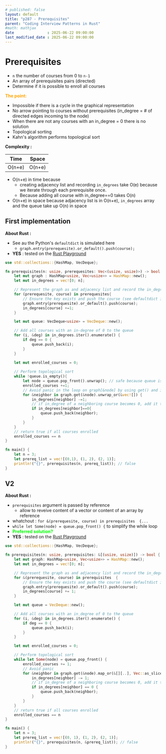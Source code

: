 ```yaml
---
# published: false
layout: default
title: "p287 - Prerequisites"
parent: "Coding Interview Patterns in Rust"
#math: mathjax
date               : 2025-06-22 09:00:00
last_modified_date : 2025-06-22 09:00:00
---
```


# Prerequisites

* `n` the number of courses from 0 to `n-1`
* An array of prerequisites pairs (directed)
* Determine if it is possible to enroll all courses

<span style="color:orange"><b>The point:</b></span>

* Impossible if there is a cycle in the graphical representation
* No arrow pointing to courses without prerequisites (in_degree = # of directed edges incoming to the node)
* When there are not any courses with an in_degree = 0 there is no solution
* Topological sorting
* Kahn's algorithm performs topological sort



**Complexity :**

| Time        | Space        |
|-------------|--------------|
| O(n+e)      | O(n+e)       |

* O(n+e) in time because 
    * creating adjacency list and recording `in_degrees` take O(e) because we iterate through each prerequisite once. 
    * Because adding all course with in_degree==0 takes O(n)
* O(n+e) in space because adjacency list is in O(n+e), `in_degrees` array and the queue take up O(n) in space

<!-- <span style="color:red"><b>TODO : </b></span> 
* Add comments in code -->


<!-- * <span style="color:lime"><b>Preferred solution?</b></span>      -->



## First implementation

**About Rust :**
* See au the Python's `defaultdict` is simulated here
    * `graph.entry(prerequesite).or_default().push(course);`
* **YES** : tested on the [Rust Playground](https://play.rust-lang.org/)


```rust
use std::collections::{HashMap, VecDeque};

fn prerequisites(n: usize, prerequesites: Vec<(usize, usize)>) -> bool {
    let mut graph : HashMap<usize, Vec<usize>> = HashMap::new();
    let mut in_degrees = vec![0; n];

    // Represent the graph as and adjacency list and record the in_degree of each course
    for (prerequesite, course) in prerequesites{
        // Ensure the key exists and push the course (see defaultdict in Python)
        graph.entry(prerequesite).or_default().push(course);
        in_degrees[course] +=1;
    }

    let mut queue: VecDeque<usize> = VecDeque::new();

    // Add all courses with an in-degree of 0 to the queue
    for (i, &deg) in in_degrees.iter().enumerate() {
        if deg == 0 {
            queue.push_back(i);
        }
    }
    
    let mut enrolled_courses = 0;

    // Perform topological sort
    while !queue.is_empty(){
        let node = queue.pop_front().unwrap(); // safe because queue is not empty
        enrolled_courses +=1;
        // Avoid panic in the loop on graph[&node] by using get() and iterating over an empty slice if the key is absent
        for &neighbor in graph.get(&node).unwrap_or(&vec![]) {
            in_degrees[neighbor] -=1;
            // if in_degree of a neighboring course becomes 0, add it to the queue
            if in_degrees[neighbor]==0{
                queue.push_back(neighbor);
            }
        }
    }
    // return true if all courses enrolled
    enrolled_courses == n
}

fn main() {
    let n = 3;
    let prereq_list = vec![(0,1), (1, 2), (2, 1)];
    println!("{}", prerequisites(n, prereq_list)); // false
}
```

## V2


**About Rust :**
* `prerequisites` argument is passed by reference 
    * allow to reveive content of a vector or content of an array by reference
* whatchout : `for &(prerequesite, course) in prerequisites  {...`
* `while let Some(node) = queue.pop_front() {` to simplify the while loop
* <span style="color:lime"><b>Preferred solution?</b></span>     
* **YES** : tested on the [Rust Playground](https://play.rust-lang.org/)


```rust
use std::collections::{HashMap, VecDeque};

fn prerequisites(n: usize, prerequisites: &[(usize, usize)]) -> bool {
    let mut graph: HashMap<usize, Vec<usize>> = HashMap::new(); 
    let mut in_degrees = vec![0; n];

    // Represent the graph as and adjacency list and record the in_degree of each course
    for &(prerequesite, course) in prerequisites  {
        // Ensure the key exists and push the course (see defaultdict in Python)
        graph.entry(prerequesite).or_default().push(course);
        in_degrees[course] += 1;
    }

    let mut queue = VecDeque::new();

    // Add all courses with an in_degree of 0 to the queue
    for (i, &deg) in in_degrees.iter().enumerate() {
        if deg == 0 {
            queue.push_back(i);
        }
    }

    let mut enrolled_courses = 0;

    // Perform topological sort
    while let Some(node) = queue.pop_front() {
        enrolled_courses += 1;
        // Avoid panic
        for &neighbor in graph.get(&node).map_or(&[][..], Vec::as_slice) {
            in_degrees[neighbor] -= 1;
            // if in_degree of a neighboring course becomes 0, add it to the queue
            if in_degrees[neighbor] == 0 {
                queue.push_back(neighbor);
            }
        }
    }
    // return true if all courses enrolled
    enrolled_courses == n
}

fn main() {
    let n = 3;
    let prereq_list = vec![(0, 1), (1, 2), (2, 1)]; 
    println!("{}", prerequisites(n, &prereq_list)); // false
}

```
